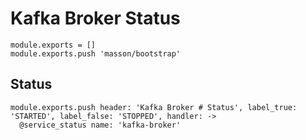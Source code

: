 
# Kafka Broker Status

    module.exports = []
    module.exports.push 'masson/bootstrap'

## Status

    module.exports.push header: 'Kafka Broker # Status', label_true: 'STARTED', label_false: 'STOPPED', handler: ->
      @service_status name: 'kafka-broker'
